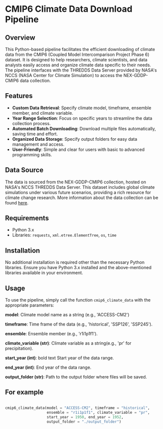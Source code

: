 # CMIP6 Climate Data Download Pipeline

## Overview

This Python-based pipeline facilitates the efficient downloading of climate data from the CMIP6 (Coupled Model Intercomparison Project Phase 6) dataset. It is designed to help researchers, climate scientists, and data analysts easily access and organize climate data specific to their needs. The pipeline interfaces with the THREDDS Data Server provided by NASA's NCCS (NASA Center for Climate Simulation) to access the NEX-GDDP-CMIP6 data collection.

## Features

- **Custom Data Retrieval**: Specify climate model, timeframe, ensemble member, and climate variable.
- **Year Range Selection**: Focus on specific years to streamline the data collection process.
- **Automated Batch Downloading**: Download multiple files automatically, saving time and effort.
- **Organized Data Storage**: Specify output folders for easy data management and access.
- **User-Friendly**: Simple and clear for users with basic to advanced programming skills.

## Data Source

The data is sourced from the NEX-GDDP-CMIP6 collection, hosted on NASA's NCCS THREDDS Data Server. This dataset includes global climate simulations under various future scenarios, providing a rich resource for climate change research. More information about the data collection can be found [here](https://www.nccs.nasa.gov/services/data-collections/land-based-products/nex-gddp-cmip6).

## Requirements

- Python 3.x
- Libraries: `requests`, `xml.etree.ElementTree`, `os`, `time`

## Installation

No additional installation is required other than the necessary Python libraries. Ensure you have Python 3.x installed and the above-mentioned libraries available in your environment.

## Usage

To use the pipeline, simply call the function `cmip6_climate_data` with the appropriate parameters:

**model**: Climate model name as a string (e.g., 'ACCESS-CM2')

**timeframe**: Time frame of the data (e.g., 'historical', 'SSP126', 'SSP245').

**ensemble**: Ensemble member (e.g., 'r1i1p1f1').

**climate_variable (str)**: Climate variable as a string(e.g., 'pr' for precipitation).

**start_year (int)**: bold text Start year of the data range.

**end_year (int)**: End year of the data range.

**output_folder (str)**: Path to the output folder where files will be saved.

## For example

```python

cmip6_climate_data(model = "ACCESS-CM2", timeframe = "historical",
                   ensemble = "r1i1p1f1", climate_variable = "pr",
                   start_year = 1950, end_year = 1952,
                   output_folder = "./output_folder")

```
